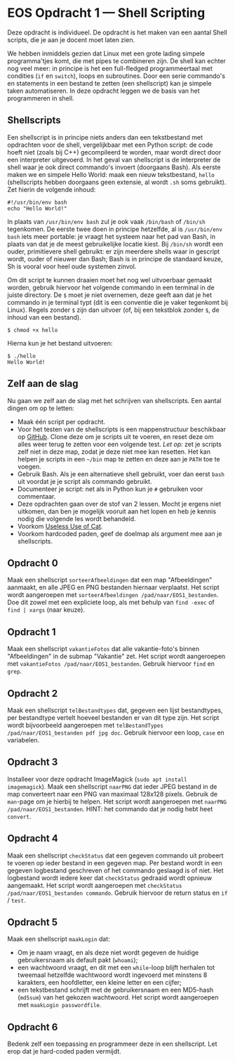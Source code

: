 # EOS Opdracht 1 — Shell Scripting

Deze opdracht is individueel. De opdracht is het maken van een aantal Shell scripts, die je aan je docent moet laten zien.

We hebben inmiddels gezien dat Linux met een grote lading simpele programma'tjes komt, die met pipes te combineren zijn. De shell kan echter nog veel meer: in principe is het een full-fledged programmeertaal met condities (`if` en `switch`), loops en subroutines. Door een serie commando's en statements in een bestand te zetten (een shellscript) kan je simpele taken automatiseren. In deze opdracht leggen we de basis van het programmeren in shell.

## Shellscripts
Een shellscript is in principe niets anders dan een tekstbestand met opdrachten voor de shell, vergelijkbaar met een Python script: de code hoeft niet (zoals bij C++) gecompileerd te worden, maar wordt direct door een interpreter uitgevoerd. In het geval van shellscript is de interpreter de shell waar je ook direct commando's invoert (doorgaans Bash). Als eerste maken we en simpele Hello World: maak een nieuw tekstbestand, `hello` (shellscripts hebben doorgaans geen extensie, al wordt `.sh` soms gebruikt). Zet hierin de volgende inhoud:

    #!/usr/bin/env bash
    echo "Hello World!"

In plaats van `/usr/bin/env bash` zul je ook vaak `/bin/bash` of `/bin/sh` tegenkomen. De eerste twee doen in principe hetzelfde, al is `/usr/bin/env bash` iets meer portable: je vraagt het systeem naar het pad van Bash, in plaats van dat je de meest gebruikelijke locatie kiest. Bij `/bin/sh` wordt een ouder, primitievere shell gebruikt: er zijn meerdere shells waar in gescript wordt, ouder of nieuwer dan Bash; Bash is in principe de standaard keuze, Sh is vooral voor heel oude systemen zinvol.

Om dit script te kunnen draaien moet het nog wel uitvoerbaar gemaakt worden, gebruik hiervoor het volgende commando in een terminal in de juiste directory. De `$` moet je niet overnemen, deze geeft aan dat je het commando in je terminal typt (dit is een conventie die je vaker tegenkomt bij Linux). Regels zonder `$` zijn dan uitvoer (of, bij een tekstblok zonder `$`, de inhoud van een bestand).

    $ chmod +x hello

Hierna kun je het bestand uitvoeren:

    $ ./hello
    Hello World!

## Zelf aan de slag
Nu gaan we zelf aan de slag met het schrijven van shellscripts. Een aantal dingen om op te letten:
- Maak één script per opdracht.
- Voor het testen van de shellscripts is een mappenstructuur beschikbaar op [GitHub](https://github.com/peikos/EOS1_bestanden). Clone deze om je scripts uit te voeren, en reset deze om alles weer terug te zetten voor een volgende test. *Let op:* zet je scripts zelf niet in deze map, zodat je deze niet mee kan resetten. Het kan helpen je scripts in een `~/bin` map te zetten en deze aan je `PATH` toe te voegen.
- Gebruik Bash. Als je een alternatieve shell gebruikt, voer dan eerst `bash` uit voordat je je script als commando gebruikt.
- Documenteer je script: net als in Python kun je `#` gebruiken voor commentaar.
- Deze opdrachten gaan over de stof van 2 lessen. Mocht je ergens niet uitkomen, dan ben je mogelijk vooruit aan het lopen en heb je kennis nodig die volgende les wordt behandeld.
- Voorkom [Useless Use of Cat](http://porkmail.org/era/unix/award.html).
- Voorkom hardcoded paden, geef de doelmap als argument mee aan je shellscripts.

## Opdracht 0
Maak een shellscript `sorteerAfbeeldingen` dat een map "Afbeeldingen" aanmaakt, en alle JPEG en PNG bestanden hiernaar verplaatst. Het script wordt aangeroepen met `sorteerAfbeeldingen /pad/naar/EOS1_bestanden`. Doe dit zowel met een expliciete loop, als met behulp van `find -exec` of `find | xargs` (naar keuze).

## Opdracht 1
Maak een shellscript `vakantieFotos` dat alle vakantie-foto's binnen "Afbeeldingen" in de submap "Vakantie" zet. Het script wordt aangeroepen met `vakantieFotos /pad/naar/EOS1_bestanden`. Gebruik hiervoor `find` en `grep`.

## Opdracht 2
Maak een shellscript `telBestandtypes` dat, gegeven een lijst bestandtypes, per bestandtype vertelt hoeveel bestanden er van dit type zijn. Het script wordt bijvoorbeeld aangeroepen met `telBestandTypes /pad/naar/EOS1_bestanden pdf jpg doc`. Gebruik hiervoor een loop, `case` en variabelen.

## Opdracht 3
Installeer voor deze opdracht ImageMagick (`sudo apt install imagemagick`). Maak een shellscript `naarPNG` dat ieder JPEG bestand in de map converteert naar een PNG van maximaal 128x128 pixels. Gebruik de `man`-page om je hierbij te helpen. Het script wordt aangeroepen met `naarPNG /pad/naar/EOS1_bestanden`. HINT: het commando dat je nodig hebt heet `convert`.

## Opdracht 4
Maak een shellscript `checkStatus` dat een gegeven commando uit probeert te voeren op ieder bestand in een gegeven map. Per bestand wordt in een gegeven logbestand geschreven of het commando geslaagd is of niet. Het logbestand wordt iedere keer dat `checkStatus` gedraaid wordt opnieuw aangemaakt. Het script wordt aangeroepen met `checkStatus /pad/naar/EOS1_bestanden commando`. Gebruik hiervoor de return status en `if` / `test`.

## Opdracht 5
Maak een shellscript `maakLogin` dat:
- Om je naam vraagt, en als deze niet wordt gegeven de huidige gebruikersnaam als default pakt (`whoami`);
- een wachtwoord vraagt, en dit met een `while`-loop blijft herhalen tot tweemaal hetzelfde wachtwoord wordt ingevoerd met minstens 8 karakters, een hoofdletter, een kleine letter en een cijfer;
- een tekstbestand schrijft met de gebruikersnaam en een MD5-hash (`md5sum`) van het gekozen wachtwoord.
Het script wordt aangeroepen met `maakLogin passwordfile`.

## Opdracht 6
Bedenk zelf een toepassing en programmeer deze in een shellscript. Let erop dat je hard-coded paden vermijdt.
